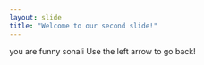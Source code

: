 ```yaml
---
layout: slide
title: "Welcome to our second slide!"
---
```

you are funny sonali
Use the left arrow to go back!
